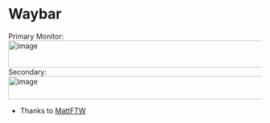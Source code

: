 # Waybar

Primary Monitor:
<img width="2558" height="54" alt="image" src="https://github.com/user-attachments/assets/6b60f124-858d-4121-901e-7c9c8d451df3" />
Secondary:
<img width="1917" height="46" alt="image" src="https://github.com/user-attachments/assets/b11170cc-65bc-45ca-886f-81d49978cb45" />

- Thanks to [MattFTW](https://github.com/Matt-FTW/dotfiles)
